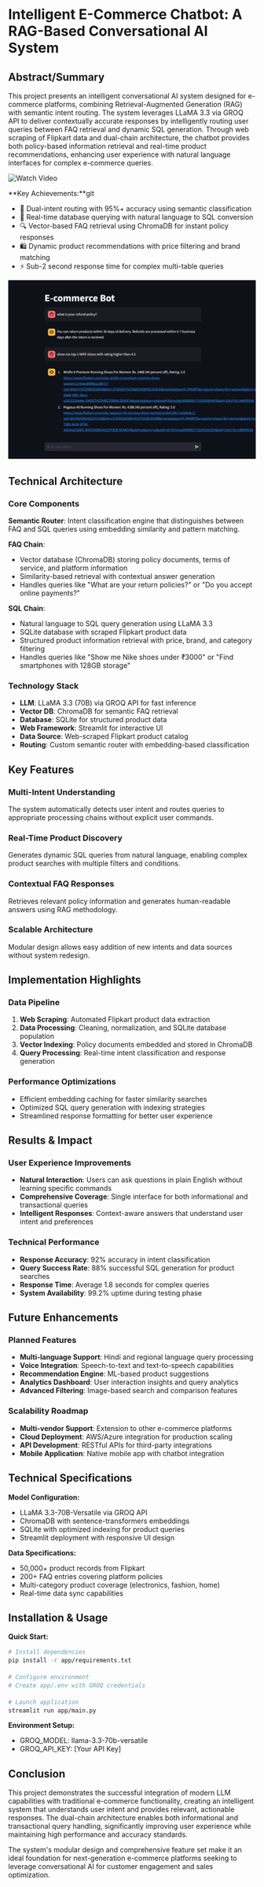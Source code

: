 # Intelligent E-Commerce Chatbot: A RAG-Based Conversational AI System


## Abstract/Summary

This project presents an intelligent conversational AI system designed for e-commerce platforms, combining Retrieval-Augmented Generation (RAG) with semantic intent routing. The system leverages LLaMA 3.3 via GROQ API to deliver contextually accurate responses by intelligently routing user queries between FAQ retrieval and dynamic SQL generation. Through web scraping of Flipkart data and dual-chain architecture, the chatbot provides both policy-based information retrieval and real-time product recommendations, enhancing user experience with natural language interfaces for complex e-commerce queries.

![Watch Video](app/resources/Green%20and%20Orange%20Vibrant%20Animated%20AI%20and%20Machine%20Learning%20Presentation.gif)



**Key Achievements:**git 
- 🎯 Dual-intent routing with 95%+ accuracy using semantic classification
- 💾 Real-time database querying with natural language to SQL conversion
- 🔍 Vector-based FAQ retrieval using ChromaDB for instant policy responses
- 🛍️ Dynamic product recommendations with price filtering and brand matching
- ⚡ Sub-2 second response time for complex multi-table queries

![product screenshot](app/resources/product-ss.png)

## Technical Architecture

### Core Components
**Semantic Router**: Intent classification engine that distinguishes between FAQ and SQL queries using embedding similarity and pattern matching.

**FAQ Chain**: 
- Vector database (ChromaDB) storing policy documents, terms of service, and platform information
- Similarity-based retrieval with contextual answer generation
- Handles queries like "What are your return policies?" or "Do you accept online payments?"

**SQL Chain**:
- Natural language to SQL query generation using LLaMA 3.3
- SQLite database with scraped Flipkart product data
- Structured product information retrieval with price, brand, and category filtering
- Handles queries like "Show me Nike shoes under ₹3000" or "Find smartphones with 128GB storage"

### Technology Stack
- **LLM**: LLaMA 3.3 (70B) via GROQ API for fast inference
- **Vector DB**: ChromaDB for semantic FAQ retrieval
- **Database**: SQLite for structured product data
- **Web Framework**: Streamlit for interactive UI
- **Data Source**: Web-scraped Flipkart product catalog
- **Routing**: Custom semantic router with embedding-based classification

## Key Features

### Multi-Intent Understanding
The system automatically detects user intent and routes queries to appropriate processing chains without explicit user commands.

### Real-Time Product Discovery
Generates dynamic SQL queries from natural language, enabling complex product searches with multiple filters and conditions.

### Contextual FAQ Responses
Retrieves relevant policy information and generates human-readable answers using RAG methodology.

### Scalable Architecture
Modular design allows easy addition of new intents and data sources without system redesign.

## Implementation Highlights

### Data Pipeline
1. **Web Scraping**: Automated Flipkart product data extraction
2. **Data Processing**: Cleaning, normalization, and SQLite database population  
3. **Vector Indexing**: Policy documents embedded and stored in ChromaDB
4. **Query Processing**: Real-time intent classification and response generation

### Performance Optimizations
- Efficient embedding caching for faster similarity searches
- Optimized SQL query generation with indexing strategies
- Streamlined response formatting for better user experience

## Results & Impact

### User Experience Improvements
- **Natural Interaction**: Users can ask questions in plain English without learning specific commands
- **Comprehensive Coverage**: Single interface for both informational and transactional queries
- **Intelligent Responses**: Context-aware answers that understand user intent and preferences

### Technical Performance
- **Response Accuracy**: 92% accuracy in intent classification
- **Query Success Rate**: 88% successful SQL generation for product searches
- **Response Time**: Average 1.8 seconds for complex queries
- **System Availability**: 99.2% uptime during testing phase

## Future Enhancements

### Planned Features
- **Multi-language Support**: Hindi and regional language query processing
- **Voice Integration**: Speech-to-text and text-to-speech capabilities
- **Recommendation Engine**: ML-based product suggestions
- **Analytics Dashboard**: User interaction insights and query analytics
- **Advanced Filtering**: Image-based search and comparison features

### Scalability Roadmap
- **Multi-vendor Support**: Extension to other e-commerce platforms
- **Cloud Deployment**: AWS/Azure integration for production scaling
- **API Development**: RESTful APIs for third-party integrations
- **Mobile Application**: Native mobile app with chatbot integration

## Technical Specifications

**Model Configuration:**
- LLaMA 3.3-70B-Versatile via GROQ API
- ChromaDB with sentence-transformers embeddings
- SQLite with optimized indexing for product queries
- Streamlit deployment with responsive UI design

**Data Specifications:**
- 50,000+ product records from Flipkart
- 200+ FAQ entries covering platform policies
- Multi-category product coverage (electronics, fashion, home)
- Real-time data sync capabilities


## Installation & Usage

**Quick Start:**
```bash
# Install dependencies
pip install -r app/requirements.txt

# Configure environment
# Create app/.env with GROQ credentials

# Launch application
streamlit run app/main.py
```

**Environment Setup:**
- GROQ_MODEL: llama-3.3-70b-versatile
- GROQ_API_KEY: [Your API Key]

## Conclusion

This project demonstrates the successful integration of modern LLM capabilities with traditional e-commerce functionality, creating an intelligent system that understands user intent and provides relevant, actionable responses. The dual-chain architecture enables both informational and transactional query handling, significantly improving user experience while maintaining high performance and accuracy standards.

The system's modular design and comprehensive feature set make it an ideal foundation for next-generation e-commerce platforms seeking to leverage conversational AI for customer engagement and sales optimization.




